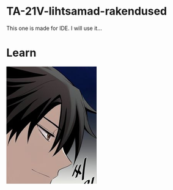 # TA-21V-lihtsamad-rakendused
 This one is made for IDE.
 I will use it...

 # Learn
 ![GitHub Logo](https://github.com/Setletint/TA-21V-lihtsamad-rakendused/blob/main/FirstPicture.png?raw=true)
